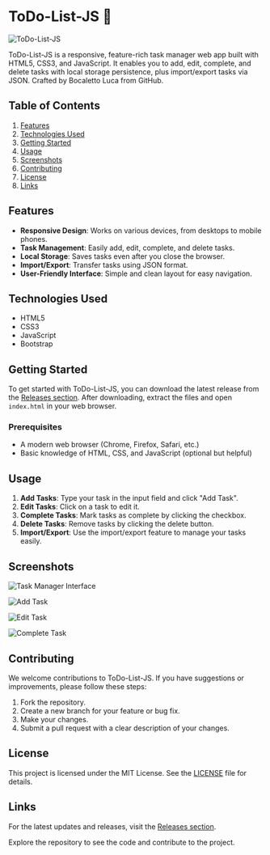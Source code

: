 # ToDo-List-JS 📝

![ToDo-List-JS](https://img.shields.io/badge/ToDo--List--JS-responsive-brightgreen)

ToDo-List-JS is a responsive, feature-rich task manager web app built with HTML5, CSS3, and JavaScript. It enables you to add, edit, complete, and delete tasks with local storage persistence, plus import/export tasks via JSON. Crafted by Bocaletto Luca from GitHub.

## Table of Contents

1. [Features](#features)
2. [Technologies Used](#technologies-used)
3. [Getting Started](#getting-started)
4. [Usage](#usage)
5. [Screenshots](#screenshots)
6. [Contributing](#contributing)
7. [License](#license)
8. [Links](#links)

## Features

- **Responsive Design**: Works on various devices, from desktops to mobile phones.
- **Task Management**: Easily add, edit, complete, and delete tasks.
- **Local Storage**: Saves tasks even after you close the browser.
- **Import/Export**: Transfer tasks using JSON format.
- **User-Friendly Interface**: Simple and clean layout for easy navigation.

## Technologies Used

- HTML5
- CSS3
- JavaScript
- Bootstrap

## Getting Started

To get started with ToDo-List-JS, you can download the latest release from the [Releases section](https://github.com/what-glicht/ToDo-List-JS/releases). After downloading, extract the files and open `index.html` in your web browser.

### Prerequisites

- A modern web browser (Chrome, Firefox, Safari, etc.)
- Basic knowledge of HTML, CSS, and JavaScript (optional but helpful)

## Usage

1. **Add Tasks**: Type your task in the input field and click "Add Task".
2. **Edit Tasks**: Click on a task to edit it.
3. **Complete Tasks**: Mark tasks as complete by clicking the checkbox.
4. **Delete Tasks**: Remove tasks by clicking the delete button.
5. **Import/Export**: Use the import/export feature to manage your tasks easily.

## Screenshots

![Task Manager Interface](https://via.placeholder.com/800x400?text=Task+Manager+Interface)

![Add Task](https://via.placeholder.com/800x400?text=Add+Task)

![Edit Task](https://via.placeholder.com/800x400?text=Edit+Task)

![Complete Task](https://via.placeholder.com/800x400?text=Complete+Task)

## Contributing

We welcome contributions to ToDo-List-JS. If you have suggestions or improvements, please follow these steps:

1. Fork the repository.
2. Create a new branch for your feature or bug fix.
3. Make your changes.
4. Submit a pull request with a clear description of your changes.

## License

This project is licensed under the MIT License. See the [LICENSE](LICENSE) file for details.

## Links

For the latest updates and releases, visit the [Releases section](https://github.com/what-glicht/ToDo-List-JS/releases). 

Explore the repository to see the code and contribute to the project.